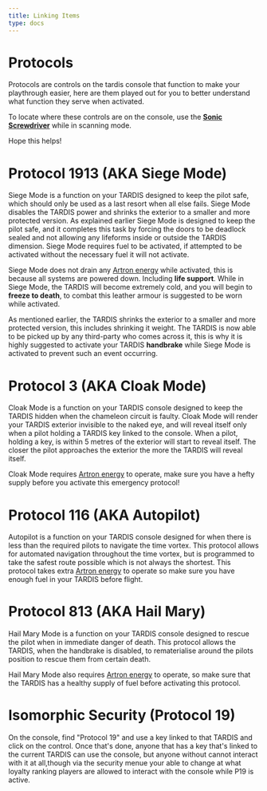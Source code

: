 ```yaml
---
title: Linking Items
type: docs
---
```


# Protocols
Protocols are controls on the tardis console that function to make your playthrough easier, 
here are them played out for you to better understand what function they serve when activated.

To locate where these controls are on the console, use the [**Sonic Screwdriver**](../../items/sonic)
while in scanning mode.

Hope this helps!

# Protocol 1913 (AKA **Siege Mode**)
Siege Mode is a function on your TARDIS designed to keep the pilot safe, which should only be used as a last resort when all
else fails. Siege Mode disables the TARDIS power and shrinks the exterior to a smaller and more protected version. As explained earlier
Siege Mode is designed to keep the pilot safe, and it completes this task by forcing the doors to be deadlock sealed and not allowing 
any lifeforms inside or outside the TARDIS dimension. Siege Mode requires fuel to be activated, if attempted to be activated 
without the necessary fuel it will not activate.

Siege Mode does not drain any [Artron energy](../../mechanics/artron) while activated, this is because
all systems are powered down. Including **life support**. While in Siege Mode, the TARDIS will become extremely cold, and you will begin to
**freeze to death**, to combat this leather armour is suggested to be worn while activated. 

As mentioned earlier, the TARDIS shrinks the exterior to a smaller and more protected version, this includes shrinking it weight. The TARDIS
is now able to be picked up by any third-party who comes across it, this is why it is highly suggested to activate your TARDIS **handbrake** 
while Siege Mode is activated to prevent such an event occurring.

# Protocol 3 (AKA **Cloak Mode**)
Cloak Mode is a function on your TARDIS console designed to keep the TARDIS hidden when the chameleon circuit is faulty. Cloak Mode 
will render your TARDIS exterior invisible to the naked eye, and will reveal itself only when a pilot holding a TARDIS key linked to the console.
When a pilot, holding a key, is within 5 metres of the exterior will start to reveal itself. The closer the pilot approaches the exterior
the more the TARDIS will reveal itself.

Cloak Mode requires [Artron energy](../../mechanics/artron) to operate, make sure you have a hefty supply before
you activate this emergency protocol!

# Protocol 116 (AKA **Autopilot**)
Autopilot is a function on your TARDIS console designed for when there is less than the required pilots to navigate the time vortex. This protocol allows for automated navigation throughout the time vortex, but is programmed to take the safest route possible which is not always the shortest. This protocol takes extra [Artron energy](../../mechanics/artron) to operate so make sure you have enough fuel in your TARDIS before flight.

# Protocol 813 (AKA **Hail Mary**)
Hail Mary Mode is a function on your TARDIS console designed to rescue the pilot when in immediate danger of death. This protocol allows the TARDIS, when the handbrake is disabled, to rematerialise around the pilots position to rescue them from certain death.

Hail Mary Mode also requires [Artron energy](../../mechanics/artron) to operate, so make sure that the TARDIS has a healthy supply of fuel before activating this protocol.

# Isomorphic Security (Protocol 19)
On the console, find "Protocol 19" and use a key linked to that TARDIS and click on the control. Once that's done, anyone that has a key that's linked to the current TARDIS can use the console, but anyone without cannot interact with it at all,though via the security menue your able to change at what loyalty ranking players are allowed to interact with the console while P19 is active.
